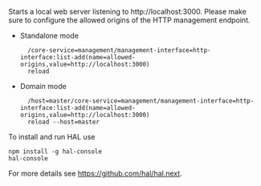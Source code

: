 Starts a local web server listening to http://localhost:3000. Please make sure to configure the allowed origins of the HTTP management endpoint.

- Standalone mode

        /core-service=management/management-interface=http-interface:list-add(name=allowed-origins,value=http://localhost:3000)
        reload

- Domain mode
 
        /host=master/core-service=management/management-interface=http-interface:list-add(name=allowed-origins,value=http://localhost:3000)
        reload --host=master

To install and run HAL use

```
npm install -g hal-console
hal-console
```

For more details see https://github.com/hal/hal.next.
